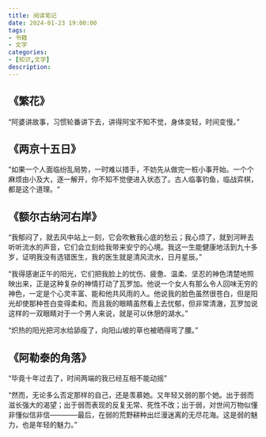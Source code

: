 ```yaml
---
title: 阅读笔记
date: 2024-01-23 19:00:00
tags:
- 书籍
- 文学
categories:
- [知识,文学]
description: 
---
```


## 《繁花》

“阿婆讲故事，习惯轮番讲下去，讲得阿宝不知不觉，身体变轻，时间变慢。”

## 《两京十五日》

”如果一个人面临纷乱局势，一时难以措手，不妨先从做完一桩小事开始。一个个麻烦由小及大，逐一解开，你不知不觉便进入状态了。古人临事钓鱼，临战弈棋，都是这个道理。“

## 《额尔古纳河右岸》

“我郁闷了，就去风中站上一刻，它会吹散我心底的愁云；我心烦了，就到河畔去听听流水的声音，它们会立刻给我带来安宁的心境。我这一生能健康地活到九十多岁，证明我没有选错医生，我的医生就是清风流水，日月星辰。”

“我得感谢正午的阳光，它们把我脸上的忧伤、疲惫、温柔、坚忍的神色清楚地照映出来，正是这种复杂的神情打动了瓦罗加。他说一个女人有那么令人回味无穷的神色，一定是个心灵丰富、能和他共风雨的人。他说我的脸色虽然很苍白，但是阳光却使那种苍白变得柔和。而且我的眼睛虽然看上去忧郁，但非常清澈，瓦罗加说这样的一双眼睛对于一个男人来说，就是可以休憩的湖水。”

“炽热的阳光把河水给舔瘦了，向阳山坡的草也被晒得弯了腰。”

## 《阿勒泰的角落》

“毕竟十年过去了，时间两端的我已经互相不能动摇”

“然而，无论多么否定那样的自己，还是羡慕她。又年轻又弱的那个她。出于弱而滋长强大的渴望；出于弱而表现的反复无常、死性不改；出于弱，对世间万物似懂非懂似信非信————最后，在弱的荒野耕种出烂漫迷离的无尽花海。这是弱的魅力，也是年轻的魅力。”

